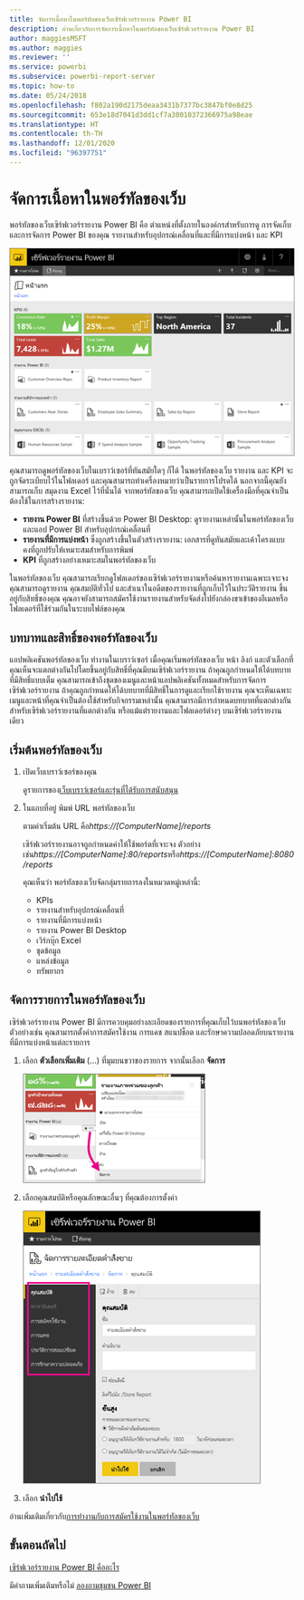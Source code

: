 ```yaml
---
title: จัดการเนื้อหาในพอร์ทัลของเว็บเซิร์ฟเวอร์รายงาน Power BI
description: อ่านเกี่ยวกับการจัดการเนื้อหาในพอร์ทัลของเว็บเซิร์ฟเวอร์รายงาน Power BI
author: maggiesMSFT
ms.author: maggies
ms.reviewer: ''
ms.service: powerbi
ms.subservice: powerbi-report-server
ms.topic: how-to
ms.date: 05/24/2018
ms.openlocfilehash: f802a190d2175deaa3431b7377bc3847bf0e8d25
ms.sourcegitcommit: 653e18d7041d3dd1cf7a38010372366975a98eae
ms.translationtype: HT
ms.contentlocale: th-TH
ms.lasthandoff: 12/01/2020
ms.locfileid: "96397751"
---
```

# <a name="manage-content-in-the-web-portal"></a>จัดการเนื้อหาในพอร์ทัลของเว็บ 
พอร์ทัลของเว็บเซิร์ฟเวอร์รายงาน Power BI คือ ตำแหน่งที่ตั้งภายในองค์กรสำหรับการดู การจัดเก็บ และการจัดการ Power BI ของคุณ รายงานสำหรับอุปกรณ์เคลื่อนที่และที่มีการแบ่งหน้า และ KPI

![พอร์ทัลของเว็บเซิร์ฟเวอร์รายงาน](media/getting-around/report-server-web-portal.png)

คุณสามารถดูพอร์ทัลของเว็บในเบราว์เซอร์ที่ทันสมัยใดๆ ก็ได้ ในพอร์ทัลของเว็บ รายงาน และ KPI จะถูกจัดระเบียบไว้ในโฟลเดอร์ และคุณสามารถทำเครื่องหมายว่าเป็นรายการโปรดได้ นอกจากนี้คุณยังสามารถเก็บ สมุดงาน Excel ไว้ที่นั่นได้ จากพอร์ทัลของเว็บ คุณสามารถเปิดใช้เครื่องมือที่คุณจำเป็นต้องใช้ในการสร้างรายงาน:

* **รายงาน Power BI** ที่สร้างขึ้นด้วย Power BI Desktop: ดูรายงานเหล่านั้นในพอร์ทัลของเว็บและแอป Power BI สำหรับอุปกรณ์เคลื่อนที่
* **รายงานที่มีการแบ่งหน้า** ซึ่งถูกสร้างขึ้นในตัวสร้างรายงาน: เอกสารที่ดูทันสมัยและเค้าโครงแบบคงที่ถูกปรับให้เหมาะสมสำหรับการพิมพ์
* **KPI** ที่ถูกสร้างอย่างเหมาะสมในพอร์ทัลของเว็บ

ในพอร์ทัลของเว็บ คุณสามารถเรียกดูโฟลเดอร์ของเซิร์ฟเวอร์รายงานหรือค้นหารายงานเฉพาะเจาะจง คุณสามารถดูรายงาน คุณสมบัติทั่วไป และสำเนาในอดีตของรายงานที่ถูกเก็บไว้ในประวัติรายงาน ขึ้นอยู่กับสิทธิ์ของคุณ คุณอาจยังสามารถสมัครใช้งานรายงานสำหรับจัดส่งไปยังกล่องขาเข้าของอีเมลหรือโฟลเดอร์ที่ใช้ร่วมกันในระบบไฟล์ของคุณ

## <a name="web-portal-roles-and-permissions"></a>บทบาทและสิทธิ์ของพอร์ทัลของเว็บ
แอปพลิเคชันพอร์ทัลของเว็บ ทำงานในเบราว์เซอร์ เมื่อคุณเริ่มพอร์ทัลของเว็บ หน้า ลิงก์ และตัวเลือกที่คุณเห็นจะแตกต่างกันไปโดยขึ้นอยู่กับสิทธิ์ที่คุณมีบนเซิร์ฟเวอร์รายงาน ถ้าคุณถูกกำหนดให้ได้บทบาทที่มีสิทธิ์แบบเต็ม คุณสามารถเข้าถึงชุดของเมนูและหน้าแอปพลิเคชันทั้งหมดสำหรับการจัดการเซิร์ฟเวอร์รายงาน ถ้าคุณถูกกำหนดให้ได้บทบาทที่มีสิทธิ์ในการดูและเรียกใช้รายงาน คุณจะเห็นเฉพาะเมนูและหน้าที่คุณจำเป็นต้องใช้สำหรับกิจกรรมเหล่านั้น คุณสามารถมีการกำหนดบทบาทที่แตกต่างกันสำหรับเซิร์ฟเวอร์รายงานที่แตกต่างกัน หรือแม้แต่รายงานและโฟลเดอร์ต่างๆ บนเซิร์ฟเวอร์รายงานเดียว

## <a name="start-the-web-portal"></a>เริ่มต้นพอร์ทัลของเว็บ
1. เปิดเว็บเบราว์เซอร์ของคุณ
   
    ดูรายการของ[เว็บเบราว์เซอร์และรุ่นที่ได้รับการสนับสนุน](browser-support.md)
2. ในแถบที่อยู่ พิมพ์ URL พอร์ทัลของเว็บ
   
    ตามค่าเริ่มต้น URL คือ<em>https://[ComputerName]/reports</em>
   
    เซิร์ฟเวอร์รายงานอาจถูกกำหนดค่าให้ใช้พอร์ตที่เจาะจง ตัวอย่างเช่น<em>https://[ComputerName]:80/reports</em>หรือ<em>https://[ComputerName]:8080/reports</em>
   
    คุณเห็นว่า พอร์ทัลของเว็บจัดกลุ่มรายการลงในหมวดหมู่เหล่านี้:
   
   * KPIs
   * รายงานสำหรับอุปกรณ์เคลื่อนที่
   * รายงานที่มีการแบ่งหน้า
   * รายงาน Power BI Desktop
   * เวิร์กบุ๊ก Excel
   * ชุดข้อมูล
   * แหล่งข้อมูล
   * ทรัพยากร

## <a name="manage-items-in-the-web-portal"></a>จัดการรายการในพอร์ทัลของเว็บ
เซิร์ฟเวอร์รายงาน Power BI มีการควบคุมอย่างละเอียดของรายการที่คุณเก็บไว้บนพอร์ทัลของเว็บ ตัวอย่างเช่น คุณสามารถตั้งค่าการสมัครใช้งาน การแคช สแนปช็อต และรักษาความปลอดภัยบนรายงานที่มีการแบ่งหน้าแต่ละรายการ

1. เลือก **ตัวเลือกเพิ่มเติม** (...) ที่มุมบนขวาของรายการ จากนั้นเลือก **จัดการ**
   
    ![เลือกจัดการ](media/getting-around/report-server-web-portal-manage-ellipsis.png)
2. เลือกคุณสมบัติหรือคุณลักษณะอื่นๆ ที่คุณต้องการตั้งค่า
   
    ![เลือกคุณสมบัติ](media/getting-around/report-server-web-portal-manage-properties.png)
3. เลือก **นำไปใช้**

อ่านเพิ่มเติมเกี่ยวกับ[การทำงานกับการสมัครใช้งานในพอร์ทัลของเว็บ](/sql/reporting-services/working-with-subscriptions-web-portal)

## <a name="next-steps"></a>ขั้นตอนถัดไป
[เซิร์ฟเวอร์รายงาน Power BI คืออะไร](get-started.md)

มีคำถามเพิ่มเติมหรือไม่ [ลองถามชุมชน Power BI](https://community.powerbi.com/)